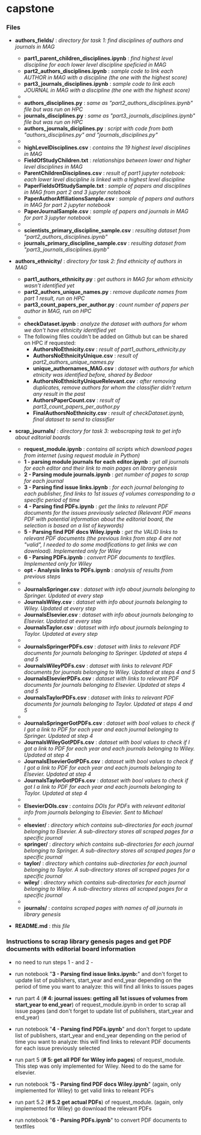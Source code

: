 # capstone

### Files

* **authors_fields/** : *directory for task 1: find disciplines of authors and journals in MAG*
    * **part1_parent_children_disciplines.ipynb** : *find highest level discipline for each lower level discipline speficied in MAG*  
    * **part2_authors_disciplines.ipynb** : *sample code to link each AUTHOR in MAG with a discipline (the one with the highest score)*
    * **part3_journals_disciplines.ipynb** : *sample code to link each JOURNAL in MAG with a discipline (the one with the highest score)* 
    * 
    * **authors_disciplines.py** : *same as "part2_authors_disciplines.ipynb" file but was run on HPC*
    * **journals_disciplines.py** : *same as "part3_journals_disciplines.ipynb" file but was run on HPC*
    * **authors_journals_diciplines.py** : *script with code from both "authors_disciplines.py" and "journals_disciplines.py"* 
    * 
    * **highLevelDisciplines.csv** : *contains the 19 highest level disciplines in MAG*
    * **FieldOfStudyChildren.txt** : *relationships between lower and higher level disciplines in MAG*
    * **ParentChildrenDisciplines.csv** : *result of part1 jupyter notebook: each lower level discipline is linked with a highest level discipline*
    * **PaperFieldsOfStudySample.txt** : *sample of papers and disciplines in MAG from part 2 and 3 jupyter notebook*
    * **PaperAuthorAffiliationsSample.csv** : *sample of papers and authors in MAG for part 2 jupyter notebook*
    * **PaperJournalSample.csv** : *sample of papers and journals in MAG for part 3 jupyter notebook* 
    * 
    * **scientists_primary_discipline_sample.csv** : *resulting dataset from "part2_authors_disciplines.ipynb"*
    * **journals_primary_discipline_sample.csv** : *resulting dataset from "part3_journals_disciplines.ipynb"*

* **authors_ethnicity/** : *directory for task 2: find ethnicity of authors in MAG*
    * **part1_authors_ethnicity.py** : *get authors in MAG for whom ethnicity wasn't identified yet*
    * **part2_authors_unique_names.py** : *remove duplicate names from part 1 result, run on HPC*
    * **part3_count_papers_per_author.py** : *count number of papers per author in MAG, run on HPC*
    * 
    * **checkDataset.ipynb** : *analyze the dataset with authors for whom we don't have ethnicity identified yet*
    * The following files couldn't be added on Github but can be shared on HPC if requested:
        * **AuthorsNoEthnicity.csv** : *result of part1_authors_ethnicity.py*
        * **AuthorsNoEthnicityUnique.csv** : *result of part2_authors_unique_names.py*
        * **unique_authornames_MAG.csv** : *dataset with authors for which etnicity was identified before, shared by Bedoor*
        * **AuthorsNoEthnicityUniqueRelevant.csv** : *after removing duplicates, remove authors for whom the classifier didn't return any result in the past*
        * **AuthorsPaperCount.csv** : *result of part3_count_papers_per_author.py*
        * **FinalAuthorsNoEthnicity.csv** : *result of checkDataset.ipynb, final dataset to send to classifier*

* **scrap_journals/** : *directory for task 3: webscraping task to get info about editorial boards*
    * **request_module.ipynb** : *contains all scripts which download pages from internet (using request module in Python)*
    * **1 - parsing module journals for each editor.ipynb** : *get all journals for each editor and their link to main pages on library genesis*
    * **2 - Parsing module journals.ipynb** : *get number of pages to scrap for each journal*
    * **3 - Parsing find issue links.ipynb** : *for each journal belonging to each publisher, find links to 1st issues of volumes corresponding to a specific period of time*
    * **4 - Parsing find PDFs.ipynb** : *get the links to relevant PDF documents for the issues previously selected (Relevant PDF means PDF with potential information about the editorial board, the selection is based on a list of keywords)*
    * **5 - Parsing find PDF docs Wiley.ipynb** : *get the VALID links to relevant PDF documents (the previous links from step 4 are not "valid", I needed to do some modifications to get links we can download). Implemented only for Wiley*
    * **6 - Parsing PDFs.ipynb** : *convert PDF documents to textfiles. Implemented only for Wiley*
    * **opt - Analysis links to PDFs.ipynb** : *analysis of results from previous steps*
    * 
    * **JournalsSpringer.csv** : *dataset with info about journals belonging to Springer. Updated at every step*
    * **JournalsWiley.csv** : *dataset with info about journals belonging to Wiley. Updated at every step*
    * **JournalsElsevier.csv** : *dataset with info about journals belonging to Elsevier. Updated at every step*
    * **JournalsTaylor.csv** : *dataset with info about journals belonging to Taylor. Updated at every step*
    * 
    * **JournalsSpringerPDFs.csv** : *dataset with links to relevant PDF documents for journals belonging to Springer. Updated at steps 4 and 5*
    * **JournalsWileyPDFs.csv** : *dataset with links to relevant PDF documents for journals belonging to Wiley. Updated at steps 4 and 5*
    * **JournalsElsevierPDFs.csv** : *dataset with links to relevant PDF documents for  journals belonging to Elsevier. Updated at steps 4 and 5*
    * **JournalsTaylorPDFs.csv** : *dataset with links to relevant PDF documents for  journals belonging to Taylor. Updated at steps 4 and 5*
    * 
    * **JournalsSpringerGotPDFs.csv** : *dataset with bool values to check if I got a link to PDF for each year and each journal belonging to Springer. Updated at step 4*
    * **JournalsWileyGotPDFs.csv** : *dataset with bool values to check if I got a link to PDF for each year and each journals belonging to Wiley. Updated at step 4*
    * **JournalsElsevierGotPDFs.csv** : *dataset with bool values to check if I got a link to PDF for each year and each journals belonging to Elsevier. Updated at step 4*
    * **JournalsTaylorGotPDFs.csv** : *dataset with bool values to check if got I a link to PDF for each year and each journals belonging to Taylor. Updated at step 4*
    * 
    * **ElsevierDOIs.csv** : *contains DOIs for PDFs with relevant editorial info from journals belonging to Elsevier. Sent to Michael*
    * 
    * **elsevier/** : *directory which contains sub-directories for each journal belonging to Elsevier. A sub-directory stores all scraped pages for a specific journal*
    * **springer/** : *directory which contains sub-directories for each journal belonging to Springer. A sub-directory stores all scraped pages for a specific journal*
    * **taylor/** : *directory which contains sub-directories for each journal belonging to Taylor. A sub-directory stores all scraped pages for a specific journal*
    * **wiley/** : *directory which contains sub-directories for each journal belonging to Wiley. A sub-directory stores all scraped pages for a specific journal*
    * 
    * **journals/** : *contains scraped pages with names of all journals in library genesis*

* **README.md** : *this file*


### Instructions to scrap library genesis pages and get PDF documents with editorial board information

* no need to run steps 1 - and 2 - 

* run notebook "**3 - Parsing find issue links.ipynb:**" and don't forget to update list of publishers, start_year and end_year depending on the period of time you want to analyze: this will find all links to issues pages

* run part 4 (**# 4: journal issues: getting all 1st issues of volumes from start_year to end_year**) of request_module.ipynb in order to scrap all issue pages (and don't forget to update list of publishers, start_year and end_year)

* run notebook "**4 - Parsing find PDFs.ipynb**" and don't forget to update list of publishers, start_year and end_year depending on the period of time you want to analyze: this will find links to relevant PDF documents for each issue previously selected

* run part 5 (**# 5: get all PDF for Wiley info pages**) of request_module. This step was only implemented for Wiley. Need to do the same for elsevier. 

* run notebook "**5 - Parsing find PDF docs Wiley.ipynb**" (again, only implemented for Wiley) to get valid links to releant PDFs

* run part 5.2 (**# 5.2 get actual PDFs**) of request_module. (again, only implemented for Wiley) go download the relevant PDFs

* run notebook  "**6 - Parsing PDFs.ipynb**" to convert PDF documents to textfiles




